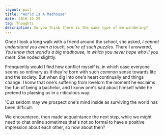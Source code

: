 ```yaml
---
layout: post
title: "World Is A Madhouse"
date: 2016-10-25
tag: Thoughts
description: Do you think there is the same type of me wandering?
---
```


Once I took a long walk with a friend around the school, she asked, *I cannot understand you even a touch, you're of such puzzles*. There I answered, *You know that world's a big madhouse, in which you never hope who'll you meet*. She noded slightly.

Frenquently would I find how conflict myself is, in which case everyone seems so ordinary as if they're born with such *common* sense towards life and the society.
But when dig into one's heart continually and things change. I konw that one's suffering from lovelorn the moment he exclaims the fun of being a bachelor, and I konw one's sad about himself while he pretend to plaesing us in a ridiculous way.

'Cuz seldom may we prospect one's mind inside as surviving the world has been difficult.

We encountered, then made acquaintance the next step, while we might need to chat online sometimes that's not so formal to have a positive impression about each other, so how about then? 